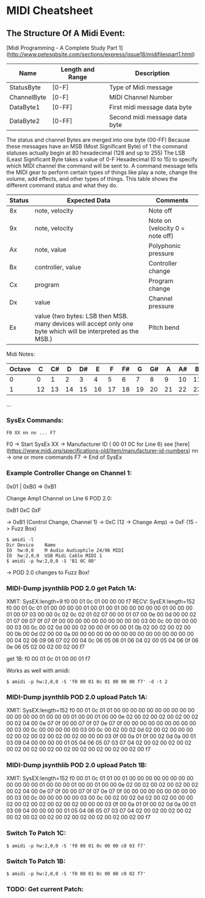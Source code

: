 # MIDI Cheatsheet

## The Structure Of A Midi Event:

[Midi Programming - A Complete Study Part 1] (http://www.petesqbsite.com/sections/express/issue18/midifilespart1.html)

Name        | Length and Range| Description
------------|-----------------|------------------------------
StatusByte  | [0-F]           | Type of Midi message
ChannelByte | [0-F]           | MIDI Channel Number
DataByte1   | [0-FF]          | First midi message data byte
DataByte2   | [0-FF]          | Second midi message data byte

The status and channel Bytes are merged into one byte (00-FF) Because these messages have an MSB (Most Significant Byte) of 1 the command statuses actually begin at 80 hexadecimal (128 and up to 255) The LSB (Least Significant Byte takes a value of 0-F Hexadecimal (0 to 15) to specify which MIDI channel the command will be sent to. A command message tells the MIDI gear to perform certain types of things like play a note, change the volume, add effects, and other types of things. This table shows the different command status and what they do.

Status | Expected Data     | Comments
-------|-------------------|------------------------------------------
8x     | note, velocity    | Note off
9x     | note, velocity    | Note on (velocity 0 = note off)
Ax     | note, value       | Polyphonic pressure
Bx     | controller, value | Controller change
Cx     | program           | Program change
Dx     | value             | Channel pressure
Ex     | value (two bytes: LSB then MSB. many devices will accept only one byte which will be interpreted as the MSB.) | Pitch bend

Midi Notes:

Octave | C  | C# | D  | D# | E  | F  | F# | G  | G# | A  | A# | B
-------|----|----|----|----|----|----|----|----|----|----|----|----
0      |  0 |  1 |  2 |  3 |  4 |  5 |  6 |  7 |  8 |  9 | 10 | 11
1      | 12 | 13 | 14 | 15 | 16 | 17 | 18 | 19 | 20 | 21 | 22 | 23
...

### SysEx Commands:

    F0 XX nn nn ... F7

F0 -> Start SysEx
XX -> Manufacturer ID ( 00 01 0C for Line 6) see [here] (https://www.midi.org/specifications-old/item/manufacturer-id-numbers)
nn -> one or more commands
F7 -> End of SysEx

### Example Controller Change on Channel 1:

0x01 | 0xB0 => 0xB1

Change Amp1 Channel on Line 6 POD 2.0:

0xB1 0xC 0xF

-> 0xB1 (Control Change, Channel 1)
-> 0xC (12 -> Change Amp)
-> 0xF (15 -> Fuzz Box)

    $ amidi -l
    Dir Device    Name
    IO  hw:0,0    M Audio Audiophile 24/96 MIDI
    IO  hw:2,0,0  USB Midi Cable MIDI 1
    $ amidi -p hw:2,0,0 -S 'B1 0C 0D'

-> POD 2.0 changes to Fuzz Box!

### MIDI-Dump jsynthlib POD 2.0 get Patch 1A:

XMIT: SysEX:length=9
  f0 00 01 0c 01 00 00 00 f7
RECV: SysEX:length=152
  f0 00 01 0c 01 01 00 00 00 00 01 00 01 00 01 00
00 00 00 00 01 00 00 00 01 00 07 03 00 00 0c 02
0c 02 01 02 07 00 00 01 07 00 0e 00 0d 00 00 02
01 07 09 07 0f 07 0f 00 00 00 00 00 00 00 00 00
00 03 00 0c 00 00 00 00 00 03 00 0c 00 02 0d 00
00 02 00 00 0f 00 00 01 0b 02 00 02 00 02 00 00
0b 00 0d 02 00 00 0a 00 00 00 00 00 00 00 00 00
00 00 00 00 00 00 00 04 02 06 09 06 07 02 00 04
0c 06 05 06 01 06 04 02 00 05 04 06 0f 06 0e 06
05 02 00 02 00 02 00 f7

get 1B:
f0 00 01 0c 01 00 00 01 f7

Works as well with amidi:

    $ amidi -p hw:2,0,0 -S 'f0 00 01 0c 01 00 00 00 f7' -d -t 2

### MIDI-Dump jsynthlib POD 2.0 upload Patch 1A:

XMIT: SysEX:length=152
  f0 00 01 0c 01 01 00 00 00 00 00 00 00 00 00 00
00 00 00 00 01 00 00 00 01 00 00 01 00 00 0e 02
00 02 00 02 00 02 00 02 00 02 04 00 0e 07 0f 00
00 07 0f 07 0e 07 0f 00 00 00 00 00 00 00 00 00
00 03 00 0c 00 00 00 00 00 03 00 0c 00 02 00 02
0d 02 00 02 00 00 00 02 00 02 00 02 00 02 00 02
00 00 00 03 0f 00 0a 01 0f 00 02 0d 0a 00 01 03
09 04 00 00 00 00 01 05 04 06 05 07 03 07 04 02
00 02 00 02 00 02 00 02 00 02 00 02 00 02 00 02
00 02 00 02 00 02 00 f7

### MIDI-Dump jsynthlib POD 2.0 upload Patch 1B:

XMIT: SysEX:length=152
  f0 00 01 0c 01 01 00 01 00 00 00 00 00 00 00 00
00 00 00 00 01 00 00 00 01 00 00 01 00 00 0e 02
00 02 00 02 00 02 00 02 00 02 04 00 0e 07 0f 00
00 07 0f 07 0e 07 0f 00 00 00 00 00 00 00 00 00
00 03 00 0c 00 00 00 00 00 03 00 0c 00 02 00 02
0d 02 00 02 00 00 00 02 00 02 00 02 00 02 00 02
00 00 00 03 0f 00 0a 01 0f 00 02 0d 0a 00 01 03
09 04 00 00 00 00 01 05 04 06 05 07 03 07 04 02
00 02 00 02 00 02 00 02 00 02 00 02 00 02 00 02
00 02 00 02 00 02 00 f7

### Switch To Patch 1C:

    $ amidi -p hw:2,0,0 -S 'f0 00 01 0c 00 00 c0 03 f7'

### Switch To Patch 1B:

    $ amidi -p hw:2,0,0 -S 'f0 00 01 0c 00 00 c0 02 f7'

### TODO: Get current Patch:


